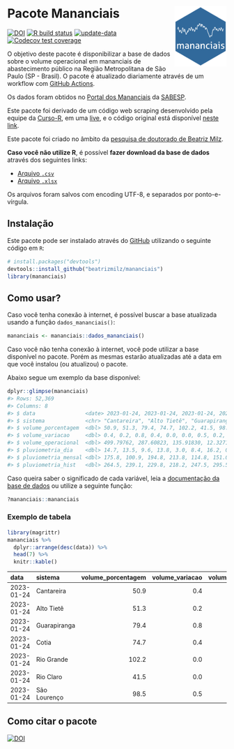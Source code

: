
<!-- README.md is generated from README.Rmd. Please edit that file -->

# Pacote Mananciais <img src="man/figures/hexlogo.png" align="right" width = "120px"/>

<!-- badges: start -->

[![DOI](https://zenodo.org/badge/DOI/10.5281/zenodo.4733056.svg)](https://doi.org/10.5281/zenodo.4733056)
[![R build
status](https://github.com/beatrizmilz/mananciais/workflows/R-CMD-check/badge.svg)](https://github.com/beatrizmilz/mananciais/actions)
[![update-data](https://github.com/beatrizmilz/mananciais/actions/workflows/2-update_data.yaml/badge.svg)](https://github.com/beatrizmilz/mananciais/actions/workflows/2-update_data.yaml)
[![Codecov test
coverage](https://codecov.io/gh/beatrizmilz/mananciais/branch/master/graph/badge.svg)](https://codecov.io/gh/beatrizmilz/mananciais?branch=master)
<!-- badges: end -->

O objetivo deste pacote é disponibilizar a base de dados sobre o volume
operacional em mananciais de abastecimento público na Região
Metropolitana de São Paulo (SP - Brasil). O pacote é atualizado
diariamente através de um workflow com [GitHub
Actions](https://github.com/beatrizmilz/mananciais/actions).

Os dados foram obtidos no [Portal dos
Mananciais](http://mananciais.sabesp.com.br/Situacao) da
[SABESP](http://site.sabesp.com.br/site/Default.aspx).

Este pacote foi derivado de um código web scraping desenvolvido pela
equipe da [Curso-R](https://www.curso-r.com/), em uma
[live](https://youtu.be/jvZIxrMmOcQ), e o código original está
disponível [neste
link](https://github.com/curso-r/lives/blob/master/drafts/20200730_scraper_sabesp.R).

Este pacote foi criado no âmbito da [pesquisa de doutorado de Beatriz
Milz](https://beatrizmilz.github.io/tese/).

**Caso você não utilize R**, é possível **fazer download da base de
dados** através dos seguintes links:

- [Arquivo
  `.csv`](https://github.com/beatrizmilz/mananciais/raw/master/inst/extdata/mananciais.csv)
- [Arquivo
  `.xlsx`](https://github.com/beatrizmilz/mananciais/blob/master/inst/extdata/mananciais.xlsx?raw=true)

Os arquivos foram salvos com encoding UTF-8, e separados por
ponto-e-vírgula.

## Instalação

Este pacote pode ser instalado através do [GitHub](https://github.com/)
utilizando o seguinte código em `R`:

``` r
# install.packages("devtools")
devtools::install_github("beatrizmilz/mananciais")
library(mananciais)
```

## Como usar?

Caso você tenha conexão à internet, é possível buscar a base atualizada
usando a função `dados_mananciais()`:

``` r
mananciais <- mananciais::dados_mananciais() 
```

Caso você não tenha conexão à internet, você pode utilizar a base
disponível no pacote. Porém as mesmas estarão atualizadas até a data em
que você instalou (ou atualizou) o pacote.

Abaixo segue um exemplo da base disponível:

``` r
dplyr::glimpse(mananciais)
#> Rows: 52,369
#> Columns: 8
#> $ data                <date> 2023-01-24, 2023-01-24, 2023-01-24, 2023-01-24, 2…
#> $ sistema             <chr> "Cantareira", "Alto Tietê", "Guarapiranga", "Cotia…
#> $ volume_porcentagem  <dbl> 50.9, 51.3, 79.4, 74.7, 102.2, 41.5, 98.5, 50.5, 5…
#> $ volume_variacao     <dbl> 0.4, 0.2, 0.8, 0.4, 0.0, 0.0, 0.5, 0.2, -0.1, -0.2…
#> $ volume_operacional  <dbl> 499.79762, 287.60823, 135.91830, 12.32715, 114.679…
#> $ pluviometria_dia    <dbl> 14.7, 13.5, 9.6, 13.8, 3.0, 8.4, 16.2, 0.0, 4.0, 0…
#> $ pluviometria_mensal <dbl> 175.8, 100.9, 194.8, 213.8, 114.8, 151.0, 227.8, 1…
#> $ pluviometria_hist   <dbl> 264.5, 239.1, 229.8, 218.2, 247.5, 295.5, 273.2, 2…
```

Caso queira saber o significado de cada variável, leia a [documentação
da base de
dados](https://beatrizmilz.github.io/mananciais/reference/mananciais.html)
ou utilize a seguinte função:

``` r
?mananciais::mananciais
```

### Exemplo de tabela

``` r
library(magrittr)
mananciais %>% 
  dplyr::arrange(desc(data)) %>% 
  head(7) %>%
  knitr::kable()
```

| data       | sistema      | volume_porcentagem | volume_variacao | volume_operacional | pluviometria_dia | pluviometria_mensal | pluviometria_hist |
|:-----------|:-------------|-------------------:|----------------:|-------------------:|-----------------:|--------------------:|------------------:|
| 2023-01-24 | Cantareira   |               50.9 |             0.4 |          499.79762 |             14.7 |               175.8 |             264.5 |
| 2023-01-24 | Alto Tietê   |               51.3 |             0.2 |          287.60823 |             13.5 |               100.9 |             239.1 |
| 2023-01-24 | Guarapiranga |               79.4 |             0.8 |          135.91830 |              9.6 |               194.8 |             229.8 |
| 2023-01-24 | Cotia        |               74.7 |             0.4 |           12.32715 |             13.8 |               213.8 |             218.2 |
| 2023-01-24 | Rio Grande   |              102.2 |             0.0 |          114.67957 |              3.0 |               114.8 |             247.5 |
| 2023-01-24 | Rio Claro    |               41.5 |             0.0 |            5.66770 |              8.4 |               151.0 |             295.5 |
| 2023-01-24 | São Lourenço |               98.5 |             0.5 |           87.46559 |             16.2 |               227.8 |             273.2 |

## Como citar o pacote

[![DOI](https://zenodo.org/badge/DOI/10.5281/zenodo.4733056.svg)](https://doi.org/10.5281/zenodo.4733056)
